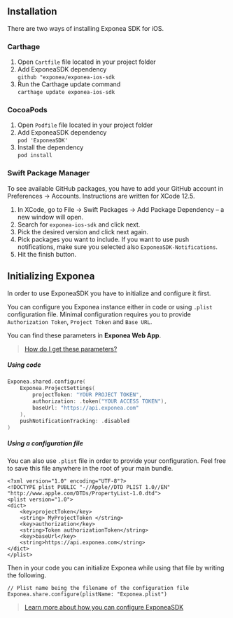 ## Installation

There are two ways of installing Exponea SDK for iOS.

### Carthage

1. Open `Cartfile` file located in your project folder
2. Add ExponeaSDK dependency  
`github "exponea/exponea-ios-sdk`
3. Run the Carthage update command  
`carthage update exponea-ios-sdk`

### CocoaPods

1. Open `Podfile` file located in your project folder
2. Add ExponeaSDK dependency  
`pod 'ExponeaSDK'`
3. Install the dependency  
`pod install`

### Swift Package Manager
To see available GitHub packages, you have to add your GitHub account in Preferences -> Accounts.
Instructions are written for XCode 12.5.

1. In XCode, go to File -> Swift Packages -> Add Package Dependency – a new window will open. 
2. Search for `exponea-ios-sdk` and click next.
3. Pick the desired version and click next again. 
4. Pick packages you want to include. If you want to use push notifications, make sure you selected also `ExponeaSDK-Notifications`.
5. Hit the finish button. 

## Initializing Exponea
In order to use ExponeaSDK you have to initialize and configure it first.

You can configure you Exponea instance either in code or using
`.plist` configuration file. Minimal configuration requires you to provide `Authorization Token`, `Project Token` and `Base URL`. 

You can find these parameters in **Exponea Web App**.
> [How do I get these parameters?](./CONFIGURATION.md)


##### Using code
```swift
Exponea.shared.configure(
	Exponea.ProjectSettings(
		projectToken: "YOUR PROJECT TOKEN",
		authorization: .token("YOUR ACCESS TOKEN"),
		baseUrl: "https://api.exponea.com"
	),
	pushNotificationTracking: .disabled
)
```

##### Using a configuration file

You can also use `.plist` file in order to provide your configuration. Feel free to save this file anywhere in the root of your main bundle.

```
<?xml version="1.0" encoding="UTF-8"?>
<!DOCTYPE plist PUBLIC "-//Apple//DTD PLIST 1.0//EN" "http://www.apple.com/DTDs/PropertyList-1.0.dtd">
<plist version="1.0">
<dict>
	<key>projectToken</key>
	<string> MyProjectToken </string>
	<key>authorization</key>
	<string>Token authorizationToken</string>
	<key>baseUrl</key>
	<string>https://api.exponea.com</string>
</dict>
</plist>

```

Then in your code you can initialize Exponea while using that file by writing the following.

```
// Plist name being the filename of the configuration file
Exponea.share.configure(plistName: "Exponea.plist")
```

> [Learn more about how you can configure ExponeaSDK](../CONFIG.md)

